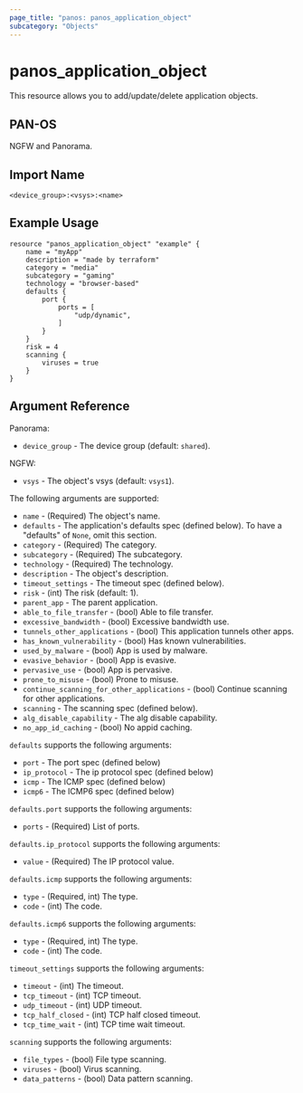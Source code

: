 ```yaml
---
page_title: "panos: panos_application_object"
subcategory: "Objects"
---
```


# panos_application_object

This resource allows you to add/update/delete application objects.


## PAN-OS

NGFW and Panorama.


## Import Name

```shell
<device_group>:<vsys>:<name>
```


## Example Usage

```hcl
resource "panos_application_object" "example" {
    name = "myApp"
    description = "made by terraform"
    category = "media"
    subcategory = "gaming"
    technology = "browser-based"
    defaults {
        port {
            ports = [
                "udp/dynamic",
            ]
        }
    }
    risk = 4
    scanning {
        viruses = true
    }
}
```

## Argument Reference

Panorama:

* `device_group` - The device group (default: `shared`).

NGFW:

* `vsys` - The object's vsys (default: `vsys1`).

The following arguments are supported:

* `name` - (Required) The object's name.
* `defaults` - The application's defaults spec (defined below).  To have
  a "defaults" of `None`, omit this section.
* `category` - (Required) The category.
* `subcategory` - (Required) The subcategory.
* `technology` - (Required) The technology.
* `description` - The object's description.
* `timeout_settings` - The timeout spec (defined below).
* `risk` - (int) The risk (default: 1).
* `parent_app` - The parent application.
* `able_to_file_transfer` - (bool) Able to file transfer.
* `excessive_bandwidth` - (bool) Excessive bandwidth use.
* `tunnels_other_applications` - (bool) This application tunnels other apps.
* `has_known_vulnerability` - (bool) Has known vulnerabilities.
* `used_by_malware` - (bool) App is used by malware.
* `evasive_behavior` - (bool) App is evasive.
* `pervasive_use` - (bool) App is pervasive.
* `prone_to_misuse` - (bool) Prone to misuse.
* `continue_scanning_for_other_applications` - (bool) Continue scanning for
  other applications.
* `scanning` - The scanning spec (defined below).
* `alg_disable_capability` - The alg disable capability.
* `no_app_id_caching` - (bool) No appid caching.

`defaults` supports the following arguments:

* `port` - The port spec (defined below)
* `ip_protocol` - The ip protocol spec (defined below)
* `icmp` - The ICMP spec (defined below)
* `icmp6` - The ICMP6 spec (defined below)

`defaults.port` supports the following arguments:

* `ports` - (Required) List of ports.

`defaults.ip_protocol` supports the following arguments:

* `value` - (Required) The IP protocol value.

`defaults.icmp` supports the following arguments:

* `type` - (Required, int) The type.
* `code` - (int) The code.

`defaults.icmp6` supports the following arguments:

* `type` - (Required, int) The type.
* `code` - (int) The code.

`timeout_settings` supports the following arguments:

* `timeout` - (int) The timeout.
* `tcp_timeout` - (int) TCP timeout.
* `udp_timeout` - (int) UDP timeout.
* `tcp_half_closed` - (int) TCP half closed timeout.
* `tcp_time_wait` - (int) TCP time wait timeout.

`scanning` supports the following arguments:

* `file_types` - (bool) File type scanning.
* `viruses` - (bool) Virus scanning.
* `data_patterns` - (bool) Data pattern scanning.

